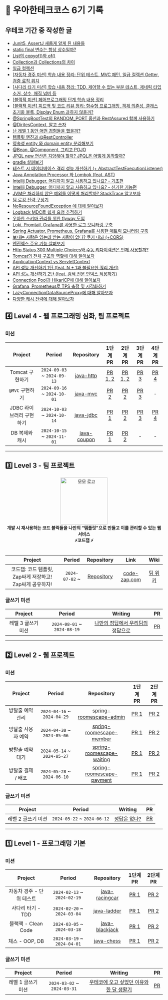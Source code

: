 # 🚀 우아한테크코스 6기 기록

## 우테코 기간 중 작성한 글

- [Junit5, AssertJ 새롭게 알게 된 내용들](https://mincanit.tistory.com/55)
- [static final 변수는 항상 상수일까?](https://mincanit.tistory.com/56)
- [List의 copyof()와 of()](https://mincanit.tistory.com/57)
- [Collection과 Collections의 차이](https://mincanit.tistory.com/58)
- [일급 컬렉션](https://mincanit.tistory.com/60)
- [[자동차 경주 미션] 학습 내용 정리: 단위 테스트, MVC 패턴, 일급 컬렉션 Getter, 검증 로직 위치](https://mincanit.tistory.com/61)
- [[사다리 타기 미션] 학습 내용 정리: TDD, 제어할 수 없는 부분 테스트, 제네릭 타입 소거, 상수, 매직 넘버 등](https://mincanit.tistory.com/62)
- [[블랙잭 미션] 페어프로그래밍 단계 학습 내용 정리](https://mincanit.tistory.com/63)
- [[블랙잭 미션] 피드백 및 코드 리뷰 정리: 함수형 프로그래밍, 객체 의존성, 클래스 초기화 블록, Display Enum 과하지 않을까?](https://mincanit.tistory.com/65)
- [@SpringBootTest의 RANDOM_PORT 옵션과 RestAssured 함께 사용하기](https://mincanit.tistory.com/67)
- [@DiritesContext, 알고 쓰자](https://mincanit.tistory.com/70)
- [난 레벨 1 동안 어떤 경험들을 했을까?](https://mincanit.tistory.com/68)
- [템플릿 엔진과 @RestController](https://mincanit.tistory.com/73)
- [영속성 entity 와 domain entity 분리해보기](https://mincanit.tistory.com/74)
- [@Bean, @Component, 그리고 POJO](https://mincanit.tistory.com/75)
- [JPQL new 연산은 지양해야 할까? JPQL은 어떻게 동작할까?](https://mincanit.tistory.com/78)
- [gradle 살펴보기](https://mincanit.tistory.com/79)
- [테스트 시 데이터베이스 격리 성능 개선하기 (+ AbstractTestExecutionListener)](https://mincanit.tistory.com/84)
- [Java Annotation Processor 와 Lombok (feat. AST)](https://mincanit.tistory.com/86)
- [Intellij Debugger, 어디까지 알고 사용하고 있나요? - 기초편](https://mincanit.tistory.com/87)
- [Intellij Debugger, 어디까지 알고 사용하고 있나요? - 신기한 기능편](https://mincanit.tistory.com/88)
- [JVM은 처리하지 않은 예외를 어떻게 처리할까? StackTrace 알고보자](https://mincanit.tistory.com/90)
- [팀 로깅 전략 구상기](https://mincanit.tistory.com/92)
- [NoResourceFoundException 에 대해 알아보자](https://mincanit.tistory.com/93)
- [Logback MDC로 쉽게 요청 추적하기](https://mincanit.tistory.com/94)
- [우아한 스키마 관리를 위한 flyway 도입](https://mincanit.tistory.com/95)
- [Loki, Promtail, Grafana를 사용한 로그 모니터링 구축](https://mincanit.tistory.com/96)
- [Spring Actuator, Prometheus, Grafana를 사용한 매트릭 모니터링 구축](https://mincanit.tistory.com/97)
- [보내는 사람은 있는데 받는 사람이 없다? 쿠키 내놔 (+CORS)](https://mincanit.tistory.com/98)
- [엔진엑스 주요 기능 살펴보기](https://mincanit.tistory.com/101)
- [Http Status 300 Multiple Choices와 수동 리다이렉션은 언제 사용할까?](https://mincanit.tistory.com/103)
- [Tomcat의 전체 구조와 역할에 대해 알아보자](https://mincanit.tistory.com/105)
- [ApplicationContext vs ServletContext](https://mincanit.tistory.com/114)
- [API 성능 개선하기 1탄 (feat. N + 1과 불필요한 쿼리 개선)](https://mincanit.tistory.com/115)
- [API 성능 개선하기 2탄 (feat. 검색 전문 인덱스 적용하기)](https://mincanit.tistory.com/116)
- [Connection Pool과 HikariCP에 대해 알아보자](https://mincanit.tistory.com/125)
- [Grafana, Prometheus로 TPS 측정 및 시각화하기](https://mincanit.tistory.com/131)
- [LazyConnectionDataSourceProxy에 대해 알아보자](https://mincanit.tistory.com/134)
- [다양한 캐시 전략에 대해 알아보자](https://mincanit.tistory.com/135)

## 4️⃣ Level 4 - 웹 프로그래밍 심화, 팀 프로젝트

### 미션

|     Project     |           Period            |                              Repository                               |                            1단계 PR                            |                            2단계 PR                            |                          3단계 PR                           |                          4단계 PR                           |
|:---------------:|:---------------------------:|:---------------------------------------------------------------------:|:------------------------------------------------------------:|:------------------------------------------------------------:|:---------------------------------------------------------:|:---------------------------------------------------------:|
|   Tomcat 구현하기   | `2024-09-03` ~ `2024-09-13` |  [java-http](https://github.com/woowacourse/java-http/tree/jminkkk)   | [PR 1, 2](https://github.com/woowacourse/java-http/pull/582) | [PR 1, 2](https://github.com/woowacourse/java-http/pull/582) | [PR 3](https://github.com/woowacourse/java-http/pull/653) | [PR 4](https://github.com/woowacourse/java-http/pull/689) |
|   `@MVC` 구현하기   | `2024-09-16` ~ `2024-10-01` |    [java-mvc](https://github.com/woowacourse/java-mvc/tree/jminkkk)    |   [PR 2](https://github.com/woowacourse/java-mvc/pull/686)   |   [PR 2](https://github.com/woowacourse/java-mvc/pull/738)   | [PR 3](https://github.com/woowacourse/java-mvc/pull/826)  |                             -                             |
| JDBC 라이브러리 구현하기 | `2024-10-03` ~ `2024-10-14` |   [java-jdbc](https://github.com/woowacourse/java-jdbc/tree/jminkkk)   |  [PR 1](https://github.com/woowacourse/java-jdbc/pull/632)   |  [PR 2](https://github.com/woowacourse/java-jdbc/pull/705)   | [PR 3](https://github.com/woowacourse/java-jdbc/pull/773) | [PR 4](https://github.com/woowacourse/java-jdbc/pull/883) |
|    DB 복제와 캐시    | `2024-10-15` ~ `2024-11-01` | [java-coupon](https://github.com/woowacourse/java-coupon/tree/jminkkk) |  [PR 1](https://github.com/woowacourse/java-coupon/pull/41)  | [PR 2](https://github.com/woowacourse/java-coupon/pull/119)  |                             -                             |                             -                             |

---

## 3️⃣ Level 3 - 팀 프로젝트

<div align="center">
<img src="https://github.com/user-attachments/assets/3ce0b537-3b9e-4001-ae23-64261279459e" width="150px"  alt="모모 로고"/>
<br>
<b> 개발 시 재사용하는 코드 블럭들을 나만의 “템플릿"으로 만들고 이를 관리할 수 있는 웹 서비스 <br> ⚡️코드잽 ⚡️</b>
<br>
<br>
</div>

|               Project                |     Period     |                          Repository                          |                 Link                  |                              Wiki                               |
|:------------------------------------:|:--------------:|:------------------------------------------------------------:|:-------------------------------------:|:---------------------------------------------------------------:|
| 코드잽: 코드 템플릿, Zap싸게 저장하고! Zap싸게 공유하자! | `2024-07-02` ~ | [Repository](https://github.com/woowacourse-teams/2024-code-zap) | [code-zap.com](https://code-zap.com/) | [팀 위키](https://github.com/woowacourse-teams/2024-code-zap/wiki) |

### 글쓰기 미션

|   Project   |           Period            |                                       Writing                                        |                             PR                              |
|:-----------:|:---------------------------:|:------------------------------------------------------------------------------------:|:-----------------------------------------------------------:|
| 레벨 3 글쓰기 미션 | `2024-08-01` ~ `2024-08-19` | [나만의 정답에서 우리팀의 정답으로](https://github.com/jminkkk/woowa-writing/blob/level3/LEVEL3.md) | [PR](https://github.com/woowacourse/woowa-writing/pull/339) |

---

## 2️⃣ Level 2 - 웹 프로젝트

### 미션

|   Project   |           Period            |                                            Repository                                             |                                  1단계 PR                                  |                                  2단계 PR                                   |
|:-----------:|:---------------------------:|:-------------------------------------------------------------------------------------------------:|:------------------------------------------------------------------------:|:-------------------------------------------------------------------------:|
|  방탈출 예약 관리  | `2024-04-16` ~ `2024-04-29` |  [spring-roomescape-admin](https://github.com/woowacourse/spring-roomescape-admin/tree/jminkkk)   |  [PR 1](https://github.com/woowacourse/spring-roomescape-admin/pull/59)  |  [PR 2](https://github.com/woowacourse/spring-roomescape-admin/pull/153)  |
| 방탈출 사용자 예약  | `2024-04-30` ~ `2024-05-06` |  [spring-roomescape-member](https://github.com/woowacourse/spring-roomescape-member/tree/jminkkk)  | [PR 1](https://github.com/woowacourse/spring-roomescape-member/pull/22)  | [PR 2](https://github.com/woowacourse/spring-roomescape-member/pull/132)  |
|  방탈출 예약 대기  | `2024-05-14` ~ `2024-05-27` | [spring-roomescape-waiting](https://github.com/woowacourse/spring-roomescape-waiting/tree/jminkkk) | [PR 1](https://github.com/woowacourse/spring-roomescape-waiting/pull/63) | [PR 2](https://github.com/woowacourse/spring-roomescape-waiting/pull/145) |
| 방탈출 결제 / 배포 | `2024-05-28` ~ `2024-06-10` | [spring-roomescape-payment](https://github.com/woowacourse/spring-roomescape-payment/tree/jminkkk) | [PR 1](https://github.com/woowacourse/spring-roomescape-payment/pull/46) | [PR 2](https://github.com/woowacourse/spring-roomescape-payment/pull/102) |


### 글쓰기 미션

|   Project   |           Period            |                                  Writing                                  |                             PR                              |
|:-----------:|:---------------------------:|:-------------------------------------------------------------------------:|:-----------------------------------------------------------:|
| 레벨 2 글쓰기 미션 | `2024-05-22` ~ `2024-06-12` | [정답은 없다?](https://github.com/jminkkk/woowa-writing/blob/level2/LEVEL2.md) | [PR](https://github.com/woowacourse/woowa-writing/pull/250) |

---

## 1️⃣ Level 1 - 프로그래밍 기본

### 미션

|     Project      |           Period            |                                 Repository                                  |                             1단계 PR                             |                             2단계 PR                             |
|:----------------:|:---------------------------:|:---------------------------------------------------------------------------:|:--------------------------------------------------------------:|:--------------------------------------------------------------:|
| 자동차 경주 - 단위 테스트  | `2024-02-13` ~ `2024-02-19` | [java-racingcar](https://github.com/woowacourse/java-racingcar/tree/jminkk) | [PR 1](https://github.com/woowacourse/java-racingcar/pull/719) | [PR 2](https://github.com/woowacourse/java-racingcar/pull/812) |
|   사다리 타기 - TDD   | `2024-02-20` ~ `2024-03-04` |    [java-ladder](https://github.com/woowacourse/java-ladder/tree/jminkk)    |  [PR 1](https://github.com/woowacourse/java-ladder/pull/314)   |  [PR 2](https://github.com/woowacourse/java-ladder/pull/412)   |
| 블랙잭 - Clean Code | `2024-03-05` ~ `2024-03-18` | [java-blackjack](https://github.com/woowacourse/java-blackjack/tree/jminkk) | [PR 1](https://github.com/woowacourse/java-blackjack/pull/613) | [PR 2](https://github.com/woowacourse/java-blackjack/pull/728) |
|   체스 - OOP, DB   | `2024-03-19` ~ `2024-04-01` |     [java-chess](https://github.com/woowacourse/java-chess/tree/jminkk)     |   [PR 1](https://github.com/woowacourse/java-chess/pull/661)   |   [PR 2](https://github.com/woowacourse/java-chess/pull/791)   |

### 글쓰기 미션

|   Project   |           Period            |                                           Writing                                            |                             PR                             |
|:-----------:|:---------------------------:|:--------------------------------------------------------------------------------------------:|:----------------------------------------------------------:|
| 레벨 1 글쓰기 미션 | `2024-03-02` ~ `2024-03-31` |   [우테코에 오고 싶었던 이유와 한 달 생활기](https://github.com/jminkkk/woowa-writing/blob/level2/STEP1.md)   | [PR](https://github.com/woowacourse/woowa-writing/pull/39) |

